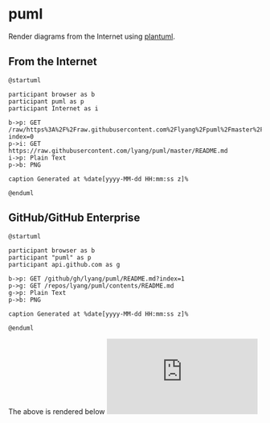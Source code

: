 # puml
Render diagrams from the Internet using [plantuml](https://github.com/plantuml/plantuml).

## From the Internet
```
@startuml

participant browser as b
participant puml as p
participant Internet as i

b->p: GET /raw/https%3A%2F%2Fraw.githubusercontent.com%2Flyang%2Fpuml%2Fmaster%2FREADME.md?index=0
p->i: GET https://raw.githubusercontent.com/lyang/puml/master/README.md
i->p: Plain Text
p->b: PNG

caption Generated at %date[yyyy-MM-dd HH:mm:ss z]%

@enduml
```

## GitHub/GitHub Enterprise
```
@startuml

participant browser as b
participant "puml" as p
participant api.github.com as g

b->p: GET /github/gh/lyang/puml/README.md?index=1
p->g: GET /repos/lyang/puml/contents/README.md
g->p: Plain Text
p->b: PNG

caption Generated at %date[yyyy-MM-dd HH:mm:ss z]%

@enduml
```
The above is rendered below
[![demo](https://puml-demo.herokuapp.com/github/gh/lyang/puml/README.md?index=1)](https://puml-demo.herokuapp.com/github/gh/lyang/puml/README.md)
